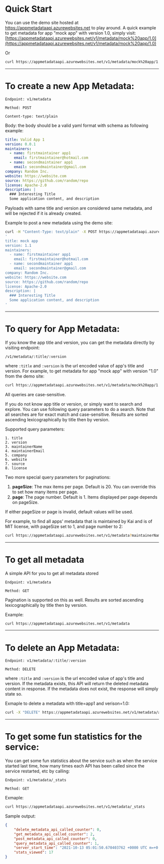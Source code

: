 # Quick Start

You can use the demo site hosted at https://appmetadataapi.azurewebsites.net to play around.
A quick example to get metadata for app "mock app" with version 1.0, simply visit:
[https://appmetadataapi.azurewebsites.net/v1/metadata/mock%20app/1.0](https://appmetadataapi.azurewebsites.net/v1/metadata/mock%20app/1.0)

Or 
```zsh
curl https://appmetadataapi.azurewebsites.net/v1/metadata/mock%20app/1.0
```

---
# To create a new App Metadata:
```
Endpoint: v1/metadata

Method: POST

Content-type: text/plain
```
Body: the body should be a valid yaml format with schema as following example:
```yaml
title: Valid App 1
version: 0.0.1
maintainers:
  - name: firstmaintainer app1
    email: firstmaintainer@hotmail.com
  - name: secondmaintainer app1
    email: secondmaintainer@gmail.com
company: Random Inc.
website: https://website.com
source: https://github.com/random/repo
license: Apache-2.0
description: |
  ### Interesting Title
  Some application content, and description
```

Payloads with same title and version are considered same metadata, and will be rejected if it is already created.

Example to post a new metadata using the demo site:
```zsh
curl -H "Content-Type: text/plain" -X POST https://appmetadataapi.azurewebsites.net/v1/metadata -d \
'
title: mock app
version: 1.1
maintainers:
  - name: firstmaintainer app1
    email: firstmaintainer@hotmail.com
  - name: secondmaintainer app1
    email: secondmaintainer@gmail.com
company: Random Inc.
website: https://website.com
source: https://github.com/random/repo
license: Apache-2.0
description: |
  ### Interesting Title
  Some application content, and description
'
```
---
# To query for App Metadata:
If you know the app title and version, you can get the metadata directly by visiting endpoint:
```azure
/v1/metadata/:title/:version
```
where `:title` and `:version` is the url encoded value of app's title and version.
For example, to get metadata for app "mock app" with version "1.0" from the demo site:
```zsh
curl https://appmetadataapi.azurewebsites.net/v1/metadata/mock%20app/1.0
```
All queries are case-sensitive.

If you do not know app title or version, or simply want to search and explore. You can use following query parameters to do a search.
Note that all searches are for exact match and case-sensitive. Results are sorted ascending lexicographically by title then by version.

Supported query parameters:
```
1. title
2. version
3. maintainerName
4. maintainerEmail
5. company
6. website
7. source
8. license
```

Two more special query parameters for paginations:
1. __pageSize__: The max items per page. Default is 20. You can override this to set how many items per page.
2. __page__: The page number. Default is 1. Items displayed per page depends on pageSize. 

If either pageSize or page is invalid, default values will be used.

For example, to find all apps' metadata that is maintained by Kai and is of MIT license, with pageSize set to 1, and page number to 2:
```zsh
curl https://appmetadataapi.azurewebsites.net/v1/metadata?maintainerName=kai&license=MIT&pageSize=1&page=2
```
---
# To get all metadata
A simple API for you to get all metadata stored
```
Endpoint: v1/metadata

Method: GET
```
Pagination is supported on this as well. Results are sorted ascending lexicographically by title then by version. 

Example:
```zsh
curl https://appmetadataapi.azurewebsites.net/v1/metadata
```



---
# To delete an App Metadata:
```
Endpoint: v1/metadata/:title/:version

Method: DELETE
```
where `:title` and `:version` is the url encoded value of app's title and version. If the metadata exists, this API will return the deleted metadata content in response. If the metadata does not exist, the response will simply state so.

Exmaple to delete a metadata with title=app1 and verison=1.0:
```zsh
curl -X "DELETE" https://appmetadataapi.azurewebsites.net/v1/metadata/app1/1.0
```
---
# To get some fun statistics for the service:
You can get some fun statistics about the service such as when the service started last time, how many times each API has been called since the service restarted, etc by calling:
```
Endpoint: v1/metadata/_stats

Method: GET
```
Exmaple:
```zsh
curl https://appmetadataapi.azurewebsites.net/v1/metadata/_stats
```
Sample output:
```json
{
    "delete_metadata_api_called_counter": 0,
    "get_metadata_api_called_counter": 2,
    "post_metadata_api_called_counter": 0,
    "query_metadata_api_called_counter": 1,
    "server_start_time": "2021-10-13 05:01:50.670403762 +0000 UTC m=+0.113754108",
    "stats_viewed": 17
}
```